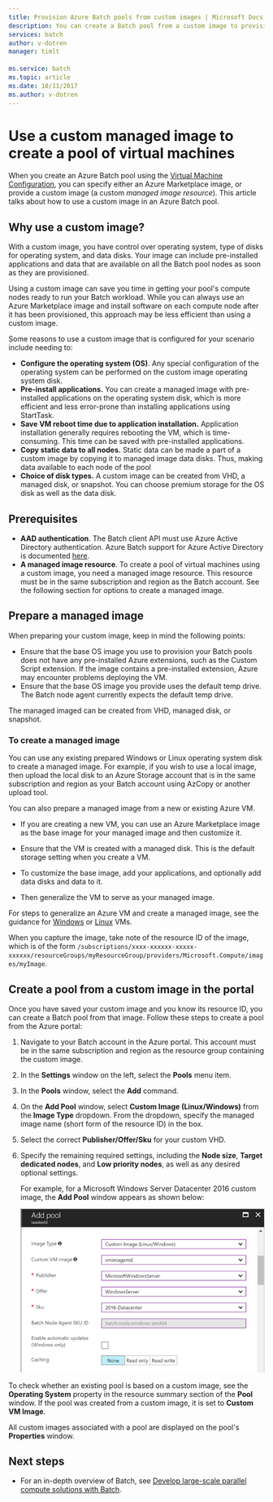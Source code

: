 ```yaml
---
title: Provision Azure Batch pools from custom images | Microsoft Docs
description: You can create a Batch pool from a custom image to provision compute nodes that contain the software and data that you need for your application. Custom images are an efficient way to configure compute nodes to run your Batch workloads.
services: batch
author: v-dotren
manager: timlt

ms.service: batch
ms.topic: article
ms.date: 10/11/2017
ms.author: v-dotren
---
```


# Use a custom managed image to create a pool of virtual machines

When you create an Azure Batch pool using the [Virtual Machine Configuration](/rest/api/batchservice/Pool/Add#definitions_virtualmachineconfiguration), you can specify either an Azure Marketplace image, or provide a custom image (a custom *managed image resource*). This article talks about how to use a custom image in an Azure Batch pool.

## Why use a custom image?
With a custom image, you have control over operating system, type of disks for operating system, and data disks. Your image can include pre-installed applications and data that are available on all the Batch pool nodes as soon as they are provisioned. 

Using a custom image can save you time in getting your pool's compute nodes ready to run your Batch workload. While you can always use an Azure Marketplace image and install software on each compute node after it has been provisioned, this approach may be less efficient than using a custom image. 

Some reasons to use a custom image that is configured for your scenario include needing to:

- **Configure the operating system (OS)**. Any special configuration of the operating system can be performed on the custom image operating system disk. 
- **Pre-install applications.** You can create a managed image with pre-installed applications on the operating system disk, which is more efficient and less error-prone than installing applications using StartTask.
- **Save VM reboot time due to application installation.** Application installation generally requires rebooting the VM, which is time-consuming. This time can be saved with pre-installed applications. 
- **Copy static data to all nodes.** Static data can be made a part of a custom image by copying it to managed image data disks. Thus, making data available to each node of the pool
- **Choice of disk types.** A custom image can be created from VHD, a managed disk, or snapshot. You can choose premium storage for the OS disk as well as the data disk.


## Prerequisites



- **AAD authentication**. The Batch client API must use Azure Active Directory authentication. Azure Batch support for Azure Active Directory is documented [here](batch-aad-auth.md).
- **A managed image resource**. To create a pool of virtual machines using a custom image, you need a managed image resource. This resource must be in the same subscription and region as the Batch account. See the following section for options to create a managed image.


    
## Prepare a managed image

When preparing your custom image, keep in mind the following points:

* Ensure that the base OS image you use to provision your Batch pools does not have any pre-installed Azure extensions, such as the Custom Script extension. If the image contains a pre-installed extension, Azure may encounter problems deploying the VM.
* Ensure that the base OS image you provide uses the default temp drive. The Batch node agent currently expects the default temp drive.

The managed imaged can be created from VHD, managed disk, or snapshot. 

### To create a managed image
You can use any existing prepared Windows or Linux operating system disk to create a managed image. For example, if you wish to use a local image, then upload the local disk to an Azure Storage account that is in the same subscription and region as your Batch account using AzCopy or another upload tool.

You can also prepare a managed image from a new or existing Azure VM. 

* If you are creating a new VM, you can use an Azure Marketplace image as the base image for your managed image and then customize it. 

* Ensure that the VM is created with a managed disk. This is the default storage setting when you create a VM.

* To customize the base image, add your applications, and optionally add data disks and data to it. 

* Then generalize the VM to serve as your managed image. 

For steps to generalize an Azure VM and create a managed image, see the guidance for [Windows](../virtual-machines/windows/capture-image-resource.md) or [Linux](../virtual-machines/linux/capture-image.md) VMs.

When you capture the image, take note of the resource ID of the image, which is of the form `/subscriptions/xxxx-xxxxxx-xxxxx-xxxxxx/resourceGroups/myResourceGroup/providers/Microsoft.Compute/images/myImage`.  





## Create a pool from a custom image in the portal

Once you have saved your custom image and you know its resource ID, you can create a Batch pool from that image. Follow these steps to create a pool from the Azure portal:

1. Navigate to your Batch account in the Azure portal. This account must be in the same subscription and region as the resource group containing the custom image. 
2. In the **Settings** window on the left, select the **Pools** menu item.
3. In the **Pools** window, select the **Add** command.
4. On the **Add Pool** window, select **Custom Image (Linux/Windows)** from the **Image Type** dropdown. From the dropdown, specify the managed image name (short form of the resource ID) in the box.
5. Select the correct **Publisher/Offer/Sku** for your custom VHD.
6. Specify the remaining required settings, including the **Node size**, **Target dedicated nodes**, and **Low priority nodes**, as well as any desired optional settings.

    For example, for a Microsoft Windows Server Datacenter 2016 custom image, the **Add Pool** window appears as shown below:

    ![Add pool from custom Windows image](media/batch-custom-images/add-pool-custom-image.png)
  
To check whether an existing pool is based on a custom image, see the **Operating System** property in the resource summary section of the **Pool** window. If the pool was created from a custom image, it is set to **Custom VM Image**.

All custom images associated with a pool are displayed on the pool's **Properties** window.
 
## Next steps

- For an in-depth overview of Batch, see [Develop large-scale parallel compute solutions with Batch](batch-api-basics.md).
